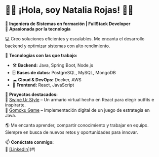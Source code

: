 # 🌙✨ ¡Hola, soy Natalia Rojas! 🚀💡  
🔹 **Ingeniera de Sistemas en formación | FullStack Developer**  
🔹 **Apasionada por la tecnología**  

💻 Creo soluciones eficientes y escalables. Me encanta el desarrollo backend y optimizar sistemas con alto rendimiento.  

🌟 **Tecnologías con las que trabajo:**  
- 🛠 **Backend:** Java, Spring Boot, Node.js  
- 🗄 **Bases de datos:** PostgreSQL, MySQL, MongoDB  
- ☁ **Cloud & DevOps:** Docker, AWS  
- 🎨 **Frontend:** React, JavaScript  

🚀 **Proyectos destacados:**  
🔹 [Swipe Ur Style](#) – Un armario virtual hecho en React para elegir outfits e inspirarte.  
🔹 [Gomoku Game](#) – Implementación digital de un juego de estrategia en Java.  

🌎 Me encanta aprender, compartir conocimiento y trabajar en equipo. Siempre en busca de nuevos retos y oportunidades para innovar.  

📫 **Conéctate conmigo:**  
🔗 [[LinkedIn]](https://www.linkedin.com/in/laura-natalia-rojas-robayo-a061b2305/)(#)  

